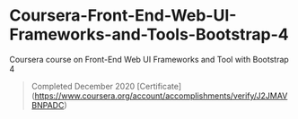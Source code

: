 # Coursera-Front-End-Web-UI-Frameworks-and-Tools-Bootstrap-4
Coursera course on Front-End Web UI Frameworks and Tool  with Bootstrap 4

> Completed December 2020
> [Certificate] (https://www.coursera.org/account/accomplishments/verify/J2JMAVBNPADC)

